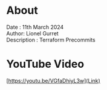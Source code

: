 # About
Date : 11th March 2024  
Author: Lionel Gurret  
Description : Terraform Precommits  
# YouTube Video
[https://youtu.be/VGfaDhiyL3w](Link)